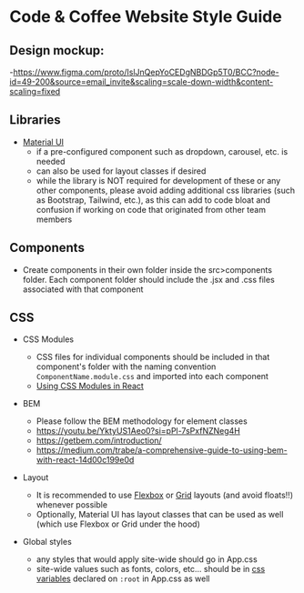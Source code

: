 # Code & Coffee Website Style Guide

## Design mockup: 
-https://www.figma.com/proto/IslJnQepYoCEDgNBDGp5T0/BCC?node-id=49-200&source=email_invite&scaling=scale-down-width&content-scaling=fixed

## Libraries
- [Material UI](https://mui.com/material-ui/getting-started/)
    - if a pre-configured component such as dropdown, carousel, etc. is needed 
    - can also be used for layout classes if desired
    - while the library is NOT required for development of these or any other components, please avoid adding additional css libraries (such as Bootstrap, Tailwind, etc.), as this can add to code bloat and confusion if working on code that originated from other team members

## Components
- Create components in their own folder inside the src>components folder. Each component folder should include the .jsx and .css files associated with that component

## CSS 
- CSS Modules
    - CSS files for individual components should be included in that component's folder with the naming convention `ComponentName.module.css` and imported into each component 
    - [Using CSS Modules in React](https://medium.com/@ralph1786/using-css-modules-in-react-app-c2079eadbb87)
- BEM
    - Please follow the BEM methodology for element classes
    - https://youtu.be/YktyUS1Aeo0?si=pPl-7sPxfNZNeg4H
    - https://getbem.com/introduction/
    - https://medium.com/trabe/a-comprehensive-guide-to-using-bem-with-react-14d00c199e0d

- Layout
    - It is recommended to use [Flexbox](https://css-tricks.com/snippets/css/a-guide-to-flexbox/) or [Grid](https://css-tricks.com/snippets/css/complete-guide-grid/) layouts (and avoid floats!!) whenever possible
    - Optionally, Material UI has layout classes that can be used as well (which use Flexbox or Grid under the hood)

- Global styles
    - any styles that would apply site-wide should go in App.css
    - site-wide values such as fonts, colors, etc... should be in [css variables](https://developer.mozilla.org/en-US/docs/Web/CSS/Using_CSS_custom_properties) declared on `:root` in App.css as well